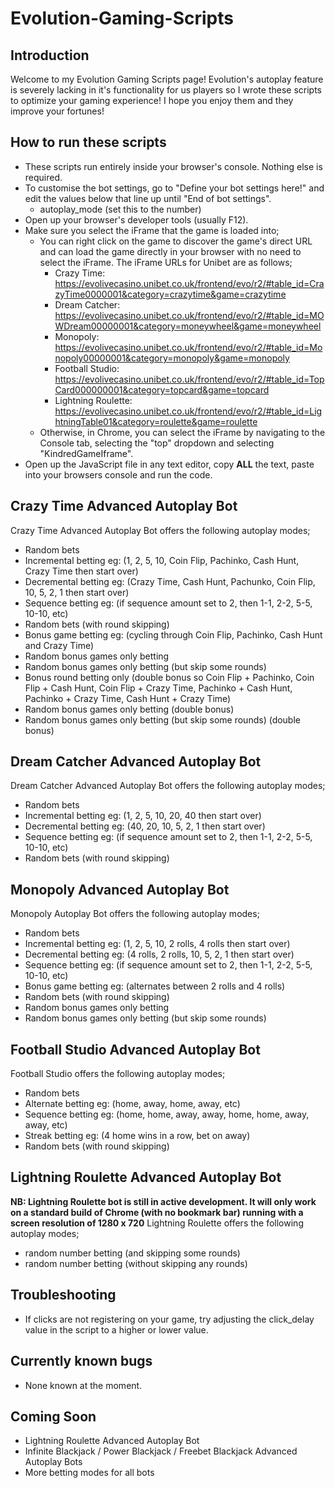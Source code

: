 # Evolution-Gaming-Scripts

## Introduction
Welcome to my Evolution Gaming Scripts page! Evolution's autoplay feature is severely lacking in it's functionality for us players so I wrote these scripts to optimize your gaming experience! I hope you enjoy them and they improve your fortunes!

## How to run these scripts
- These scripts run entirely inside your browser's console. Nothing else is required.
- To customise the bot settings, go to "Define your bot settings here!" and edit the values below that line up until "End of bot settings".
    - autoplay_mode (set this to the number)
- Open up your browser's developer tools (usually F12).
- Make sure you select the iFrame that the game is loaded into;
    - You can right click on the game to discover the game's direct URL and can load the game directly in your browser with no need to select the iFrame. The iFrame URLs for Unibet are as follows;
        - Crazy Time: https://evolivecasino.unibet.co.uk/frontend/evo/r2/#table_id=CrazyTime0000001&category=crazytime&game=crazytime
        - Dream Catcher: https://evolivecasino.unibet.co.uk/frontend/evo/r2/#table_id=MOWDream00000001&category=moneywheel&game=moneywheel
        - Monopoly: https://evolivecasino.unibet.co.uk/frontend/evo/r2/#table_id=Monopoly00000001&category=monopoly&game=monopoly
        - Football Studio: https://evolivecasino.unibet.co.uk/frontend/evo/r2/#table_id=TopCard000000001&category=topcard&game=topcard
        - Lightning Roulette: https://evolivecasino.unibet.co.uk/frontend/evo/r2/#table_id=LightningTable01&category=roulette&game=roulette
    - Otherwise, in Chrome, you can select the iFrame by navigating to the Console tab, selecting the "top" dropdown and selecting "KindredGameIframe". 
- Open up the JavaScript file in any text editor, copy **ALL** the text, paste into your browsers console and run the code.

## Crazy Time Advanced Autoplay Bot
Crazy Time Advanced Autoplay Bot offers the following autoplay modes;
- Random bets
- Incremental betting eg: (1, 2, 5, 10, Coin Flip, Pachinko, Cash Hunt, Crazy Time then start over)
- Decremental betting eg: (Crazy Time, Cash Hunt, Pachunko, Coin Flip, 10, 5, 2, 1 then start over)
- Sequence betting eg: (if sequence amount set to 2, then 1-1, 2-2, 5-5, 10-10, etc)
- Random bets (with round skipping)
- Bonus game betting eg: (cycling through Coin Flip, Pachinko, Cash Hunt and Crazy Time)
- Random bonus games only betting
- Random bonus games only betting (but skip some rounds)
- Bonus round betting only (double bonus so Coin Flip + Pachinko, Coin Flip + Cash Hunt, Coin Flip + Crazy Time, Pachinko + Cash Hunt, Pachinko + Crazy Time, Cash Hunt + Crazy Time)
- Random bonus games only betting (double bonus)
- Random bonus games only betting (but skip some rounds) (double bonus)

## Dream Catcher Advanced Autoplay Bot
Dream Catcher Advanced Autoplay Bot offers the following autoplay modes;
- Random bets
- Incremental betting eg: (1, 2, 5, 10, 20, 40 then start over)
- Decremental betting eg: (40, 20, 10, 5, 2, 1 then start over)
- Sequence betting eg: (if sequence amount set to 2, then 1-1, 2-2, 5-5, 10-10, etc)
- Random bets (with round skipping)

## Monopoly Advanced Autoplay Bot
Monopoly Autoplay Bot offers the following autoplay modes;
- Random bets
- Incremental betting eg: (1, 2, 5, 10, 2 rolls, 4 rolls then start over)
- Decremental betting eg: (4 rolls, 2 rolls, 10, 5, 2, 1 then start over)
- Sequence betting eg: (if sequence amount set to 2, then 1-1, 2-2, 5-5, 10-10, etc)
- Bonus game betting eg: (alternates between 2 rolls and 4 rolls)
- Random bets (with round skipping)
- Random bonus games only betting
- Random bonus games only betting (but skip some rounds)

## Football Studio Advanced Autoplay Bot
Football Studio offers the following autoplay modes;
- Random bets
- Alternate betting eg: (home, away, home, away, etc)
- Sequence betting eg: (home, home, away, away, home, home, away, away, etc)
- Streak betting eg: (4 home wins in a row, bet on away)
- Random bets (with round skipping)

## Lightning Roulette Advanced Autoplay Bot
**NB: Lightning Roulette bot is still in active development. It will only work on a standard build of Chrome (with no bookmark bar) running with a screen resolution of 1280 x 720**
Lightning Roulette offers the following autoplay modes;
- random number betting (and skipping some rounds)
- random number betting (without skipping any rounds)

## Troubleshooting
- If clicks are not registering on your game, try adjusting the click_delay value in the script to a higher or lower value.

## Currently known bugs
- None known at the moment.

## Coming Soon
- Lightning Roulette Advanced Autoplay Bot
- Infinite Blackjack / Power Blackjack / Freebet Blackjack Advanced Autoplay Bots
- More betting modes for all bots
